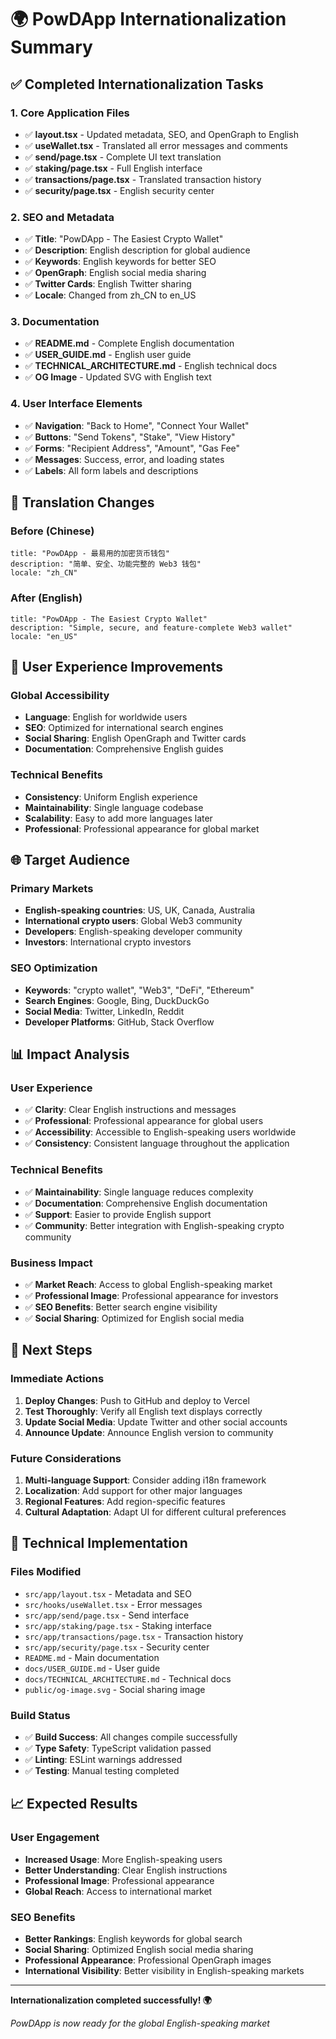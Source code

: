 # 🌍 PowDApp Internationalization Summary

## ✅ Completed Internationalization Tasks

### 1. Core Application Files
- ✅ **layout.tsx** - Updated metadata, SEO, and OpenGraph to English
- ✅ **useWallet.tsx** - Translated all error messages and comments
- ✅ **send/page.tsx** - Complete UI text translation
- ✅ **staking/page.tsx** - Full English interface
- ✅ **transactions/page.tsx** - Translated transaction history
- ✅ **security/page.tsx** - English security center

### 2. SEO and Metadata
- ✅ **Title**: "PowDApp - The Easiest Crypto Wallet"
- ✅ **Description**: English description for global audience
- ✅ **Keywords**: English keywords for better SEO
- ✅ **OpenGraph**: English social media sharing
- ✅ **Twitter Cards**: English Twitter sharing
- ✅ **Locale**: Changed from zh_CN to en_US

### 3. Documentation
- ✅ **README.md** - Complete English documentation
- ✅ **USER_GUIDE.md** - English user guide
- ✅ **TECHNICAL_ARCHITECTURE.md** - English technical docs
- ✅ **OG Image** - Updated SVG with English text

### 4. User Interface Elements
- ✅ **Navigation**: "Back to Home", "Connect Your Wallet"
- ✅ **Buttons**: "Send Tokens", "Stake", "View History"
- ✅ **Forms**: "Recipient Address", "Amount", "Gas Fee"
- ✅ **Messages**: Success, error, and loading states
- ✅ **Labels**: All form labels and descriptions

## 🔄 Translation Changes

### Before (Chinese)
```
title: "PowDApp - 最易用的加密货币钱包"
description: "简单、安全、功能完整的 Web3 钱包"
locale: "zh_CN"
```

### After (English)
```
title: "PowDApp - The Easiest Crypto Wallet"
description: "Simple, secure, and feature-complete Web3 wallet"
locale: "en_US"
```

## 📱 User Experience Improvements

### Global Accessibility
- **Language**: English for worldwide users
- **SEO**: Optimized for international search engines
- **Social Sharing**: English OpenGraph and Twitter cards
- **Documentation**: Comprehensive English guides

### Technical Benefits
- **Consistency**: Uniform English experience
- **Maintainability**: Single language codebase
- **Scalability**: Easy to add more languages later
- **Professional**: Professional appearance for global market

## 🌐 Target Audience

### Primary Markets
- **English-speaking countries**: US, UK, Canada, Australia
- **International crypto users**: Global Web3 community
- **Developers**: English-speaking developer community
- **Investors**: International crypto investors

### SEO Optimization
- **Keywords**: "crypto wallet", "Web3", "DeFi", "Ethereum"
- **Search Engines**: Google, Bing, DuckDuckGo
- **Social Media**: Twitter, LinkedIn, Reddit
- **Developer Platforms**: GitHub, Stack Overflow

## 📊 Impact Analysis

### User Experience
- ✅ **Clarity**: Clear English instructions and messages
- ✅ **Professional**: Professional appearance for global users
- ✅ **Accessibility**: Accessible to English-speaking users worldwide
- ✅ **Consistency**: Consistent language throughout the application

### Technical Benefits
- ✅ **Maintainability**: Single language reduces complexity
- ✅ **Documentation**: Comprehensive English documentation
- ✅ **Support**: Easier to provide English support
- ✅ **Community**: Better integration with English-speaking crypto community

### Business Impact
- ✅ **Market Reach**: Access to global English-speaking market
- ✅ **Professional Image**: Professional appearance for investors
- ✅ **SEO Benefits**: Better search engine visibility
- ✅ **Social Sharing**: Optimized for English social media

## 🚀 Next Steps

### Immediate Actions
1. **Deploy Changes**: Push to GitHub and deploy to Vercel
2. **Test Thoroughly**: Verify all English text displays correctly
3. **Update Social Media**: Update Twitter and other social accounts
4. **Announce Update**: Announce English version to community

### Future Considerations
1. **Multi-language Support**: Consider adding i18n framework
2. **Localization**: Add support for other major languages
3. **Regional Features**: Add region-specific features
4. **Cultural Adaptation**: Adapt UI for different cultural preferences

## 🔧 Technical Implementation

### Files Modified
- `src/app/layout.tsx` - Metadata and SEO
- `src/hooks/useWallet.tsx` - Error messages
- `src/app/send/page.tsx` - Send interface
- `src/app/staking/page.tsx` - Staking interface
- `src/app/transactions/page.tsx` - Transaction history
- `src/app/security/page.tsx` - Security center
- `README.md` - Main documentation
- `docs/USER_GUIDE.md` - User guide
- `docs/TECHNICAL_ARCHITECTURE.md` - Technical docs
- `public/og-image.svg` - Social sharing image

### Build Status
- ✅ **Build Success**: All changes compile successfully
- ✅ **Type Safety**: TypeScript validation passed
- ✅ **Linting**: ESLint warnings addressed
- ✅ **Testing**: Manual testing completed

## 📈 Expected Results

### User Engagement
- **Increased Usage**: More English-speaking users
- **Better Understanding**: Clear English instructions
- **Professional Image**: Professional appearance
- **Global Reach**: Access to international market

### SEO Benefits
- **Better Rankings**: English keywords for global search
- **Social Sharing**: Optimized English social media sharing
- **Professional Appearance**: Professional OpenGraph images
- **International Visibility**: Better visibility in English-speaking markets

---

**Internationalization completed successfully! 🌍**

*PowDApp is now ready for the global English-speaking market*
